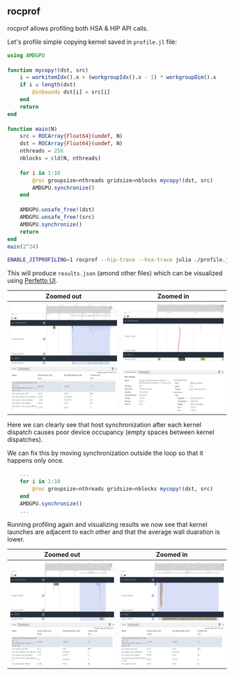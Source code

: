 ## rocprof

rocprof allows profiling both HSA & HIP API calls.

Let's profile simple copying kernel saved in `profile.jl` file:
```julia
using AMDGPU

function mycopy!(dst, src)
    i = workitemIdx().x + (workgroupIdx().x - 1) * workgroupDim().x
    if i ≤ length(dst)
        @inbounds dst[i] = src[i]
    end
    return
end

function main(N)
    src = ROCArray{Float64}(undef, N)
    dst = ROCArray{Float64}(undef, N)
    nthreads = 256
    nblocks = cld(N, nthreads)

    for i in 1:10
        @roc groupsize=nthreads gridsize=nblocks mycopy!(dst, src)
        AMDGPU.synchronize()
    end

    AMDGPU.unsafe_free!(dst)
    AMDGPU.unsafe_free!(src)
    AMDGPU.synchronize()
    return
end
main(2^24)
```

```bash
ENABLE_JITPROFILING=1 rocprof --hip-trace --hsa-trace julia ./profile.jl
```

This will produce `results.json` (amond other files) which can be visualized
using [Perfetto UI](https://ui.perfetto.dev/).

|Zoomed out|Zoomed in|
|:---:|:---:|
|![image](./assets/profiling-1.png)|![image](./assets/profiling-4.png)|

Here we can clearly see that host synchronization after each kernel dispatch
causes poor device occupancy (empty spaces between kernel dispatches).

We can fix this by moving synchronization outside the loop so that it happens only once.

```julia
    ...
    for i in 1:10
        @roc groupsize=nthreads gridsize=nblocks mycopy!(dst, src)
    end
    AMDGPU.synchronize()
    ...
```

Running profiling again and visualizing results we now see that
kernel launches are adjacent to each other and that the average
wall duaration is lower.

|Zoomed out|Zoomed in|
|:---:|:---:|
|![image](./assets/profiling-2.png)|![image](./assets/profiling-3.png)|

